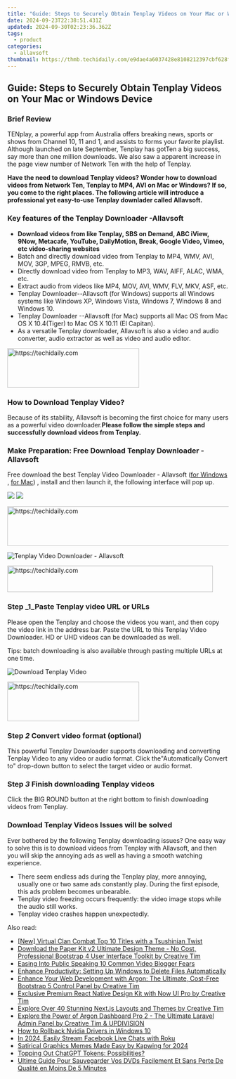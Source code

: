 ```yaml
---
title: "Guide: Steps to Securely Obtain Tenplay Videos on Your Mac or Windows Device"
date: 2024-09-23T22:38:51.431Z
updated: 2024-09-30T02:23:36.362Z
tags:
  - product
categories:
  - allavsoft
thumbnail: https://thmb.techidaily.com/e9dae4a6037428e8108212397cbf628f09c854831a8beaa875d96e87b8dd76cb.jpg
---
```


## Guide: Steps to Securely Obtain Tenplay Videos on Your Mac or Windows Device

### Brief Review

TENplay, a powerful app from Australia offers breaking news, sports or shows from Channel 10, 11 and 1, and assists to forms your favorite playlist. Although launched on late September, Tenplay has gotTen a big success, say more than one million downloads. We also saw a apparent increase in the page view number of Network Ten with the help of Tenplay.

**Have the need to download Tenplay videos? Wonder how to download videos from Network Ten, Tenplay to MP4, AVI on Mac or Windows? If so, you come to the right places. The following article will introduce a professional yet easy-to-use Tenplay downlader called Allavsoft.**

### Key features of the Tenplay Downloader -Allavsoft

* **Download videos from like Tenplay, SBS on Demand, ABC iView, 9Now, Metacafe, YouTube, DailyMotion, Break, Google Video, Vimeo, etc video-sharing websites**
* Batch and directly download video from Tenplay to MP4, WMV, AVI, MOV, 3GP, MPEG, RMVB, etc.
* Directly download video from Tenplay to MP3, WAV, AIFF, ALAC, WMA, etc.
* Extract audio from videos like MP4, MOV, AVI, WMV, FLV, MKV, ASF, etc.
* Tenplay Downloader--Allavsoft (for Windows) supports all Windows systems like Windows XP, Windows Vista, Windows 7, Windows 8 and Windows 10.
* Tenplay Downloader --Allavsoft (for Mac) supports all Mac OS from Mac OS X 10.4(Tiger) to Mac OS X 10.11 (El Capitan).
* As a versatile Tenplay downloader, Allavsoft is also a video and audio converter, audio extractor as well as video and audio editor.

<!-- affiliate ads begin -->
<a href="https://aligracehair.sjv.io/c/5597632/1868571/19272" target="_top" id="1868571">
  <img src="//a.impactradius-go.com/display-ad/19272-1868571" border="0" alt="https://techidaily.com" width="300" height="90"/>
</a>
<img height="0" width="0" src="https://aligracehair.sjv.io/i/5597632/1868571/19272" style="position:absolute;visibility:hidden;" border="0" />
<!-- affiliate ads end -->

### How to Download Tenplay Video?

Because of its stability, Allavsoft is becoming the first choice for many users as a powerful video downloader.**Please follow the simple steps and successfully download videos from Tenplay.**

### Make Preparation: Free Download Tenplay Downloader - Allavsoft

Free download the best Tenplay Video Downloader - Allavsoft ([for Windows](https://tools.techidaily.com/allavsoft/products/) , [for Mac](https://tools.techidaily.com/allavsoft/products/)) , install and then launch it, the following interface will pop up.

[![](https://www.allavsoft.com/how-to/../images/how-to/free-download-win.jpg)](https://tools.techidaily.com/allavsoft/products/) [![](https://www.allavsoft.com/how-to/../images/how-to/free-download-mac.jpg)](https://tools.techidaily.com/allavsoft/products/)

<!-- affiliate ads begin -->
<a href="https://appsumo.8odi.net/c/5597632/2037351/7443" target="_top" id="2037351">
  <img src="//a.impactradius-go.com/display-ad/7443-2037351" border="0" alt="https://techidaily.com" width="728" height="90"/>
</a>
<img height="0" width="0" src="https://appsumo.8odi.net/i/5597632/2037351/7443" style="position:absolute;visibility:hidden;" border="0" />
<!-- affiliate ads end -->

![Tenplay Video Downloader - Allavsoft](https://www.allavsoft.com/how-to/../images/allavsoft/screen-shot-600.jpg)

<!-- affiliate ads begin -->
<a href="https://bluettius.sjv.io/c/5597632/2139114/17108" target="_top" id="2139114">
  <img src="//a.impactradius-go.com/display-ad/17108-2139114" border="0" alt="https://techidaily.com" width="468" height="60"/>
</a>
<img height="0" width="0" src="https://bluettius.sjv.io/i/5597632/2139114/17108" style="position:absolute;visibility:hidden;" border="0" />
<!-- affiliate ads end -->

### Step _1_Paste Tenplay video URL or URLs

Please open the Tenplay and choose the videos you want, and then copy the video link in the address bar. Paste the URL to this Tenplay Video Downloader. HD or UHD videos can be downloaded as well.

Tips: batch downloading is also available through pasting multiple URLs at one time.

![Download Tenplay Video](https://www.allavsoft.com/how-to/../images/how-to/download-Tenplay-video/download-tenplay-video.jpg)

<!-- affiliate ads begin -->
<a href="https://aligracehair.sjv.io/c/5597632/2027176/19272" target="_top" id="2027176">
  <img src="//a.impactradius-go.com/display-ad/19272-2027176" border="0" alt="https://techidaily.com" width="300" height="90"/>
</a>
<img height="0" width="0" src="https://aligracehair.sjv.io/i/5597632/2027176/19272" style="position:absolute;visibility:hidden;" border="0" />
<!-- affiliate ads end -->

### Step _2_ Convert video format (optional)

This powerful Tenplay Downloader supports downloading and converting Tenplay Video to any video or audio format. Click the"Automatically Convert to" drop-down button to select the target video or audio format.

### Step _3_ Finish downloading Tenplay videos

Click the BIG ROUND button at the right bottom to finish downloading videos from Tenplay.

### Download Tenplay Videos Issues will be solved

Ever bothered by the following Tenplay downloading issues? One easy way to solve this is to download videos from Tenplay with Allavsoft, and then you will skip the annoying ads as well as having a smooth watching experience.

* There seem endless ads during the Tenplay play, more annoying, usually one or two same ads constantly play. During the first episode, this ads problem becomes unbearable.
* Tenplay video freezing occurs frequently: the video image stops while the audio still works.
* Tenplay video crashes happen unexpectedly.

<ins class="adsbygoogle"
     style="display:block"
     data-ad-format="autorelaxed"
     data-ad-client="ca-pub-7571918770474297"
     data-ad-slot="1223367746"></ins>

<ins class="adsbygoogle"
     style="display:block"
     data-ad-client="ca-pub-7571918770474297"
     data-ad-slot="8358498916"
     data-ad-format="auto"
     data-full-width-responsive="true"></ins>

<span class="atpl-alsoreadstyle">Also read:</span>
<div><ul>
<li><a href="https://on-screen-recording.techidaily.com/new-virtual-clan-combat-top-10-titles-with-a-tsushinian-twist/"><u>[New] Virtual Clan Combat Top 10 Titles with a Tsushinian Twist</u></a></li>
<li><a href="https://fox-zero.techidaily.com/download-the-paper-kit-v2-ultimate-design-theme-no-cost-professional-bootstrap-4-user-interface-toolkit-by-creative-tim/"><u>Download the Paper Kit v2 Ultimate Design Theme - No Cost, Professional Bootstrap 4 User Interface Toolkit by Creative Tim</u></a></li>
<li><a href="https://youtube-videos.techidaily.com/easing-into-public-speaking-10-common-video-blogger-fears/"><u>Easing Into Public Speaking 10 Common Video Blogger Fears</u></a></li>
<li><a href="https://windows11.techidaily.com/enhance-productivity-setting-up-windows-to-delete-files-automatically/"><u>Enhance Productivity: Setting Up Windows to Delete Files Automatically</u></a></li>
<li><a href="https://fox-zero.techidaily.com/enhance-your-web-development-with-argon-the-ultimate-cost-free-bootstrap-5-control-panel-by-creative-tim/"><u>Enhance Your Web Development with Argon: The Ultimate, Cost-Free Bootstrap 5 Control Panel by Creative Tim</u></a></li>
<li><a href="https://fox-zero.techidaily.com/exclusive-premium-react-native-design-kit-with-now-ui-pro-by-creative-tim/"><u>Exclusive Premium React Native Design Kit with Now UI Pro by Creative Tim</u></a></li>
<li><a href="https://fox-zero.techidaily.com/explore-over-40-stunning-nextjs-layouts-and-themes-by-creative-tim/"><u>Explore Over 40 Stunning Next.js Layouts and Themes by Creative Tim</u></a></li>
<li><a href="https://fox-zero.techidaily.com/explore-the-power-of-argon-dashboard-pro-2-the-ultimate-laravel-admin-panel-by-creative-tim-and-updivision/"><u>Explore the Power of Argon Dashboard Pro 2 - The Ultimate Laravel Admin Panel by Creative Tim & UPDIVISION</u></a></li>
<li><a href="https://tech-recovery.techidaily.com/how-to-rollback-nvidia-drivers-in-windows-10/"><u>How to Rollback Nvidia Drivers in Windows 10</u></a></li>
<li><a href="https://facebook-video-content.techidaily.com/in-2024-easily-stream-facebook-live-chats-with-roku/"><u>In 2024, Easily Stream Facebook Live Chats with Roku</u></a></li>
<li><a href="https://extra-skills.techidaily.com/satirical-graphics-memes-made-easy-by-kapwing-for-2024/"><u>Satirical Graphics Memes Made Easy by Kapwing for 2024</u></a></li>
<li><a href="https://tech-haven.techidaily.com/topping-out-chatgpt-tokens-possibilities/"><u>Topping Out ChatGPT Tokens: Possibilities?</u></a></li>
<li><a href="https://vp-tips.techidaily.com/ultime-guide-pour-sauvegarder-vos-dvds-facilement-et-sans-perte-de-qualite-en-moins-de-5-minutes/"><u>Ultime Guide Pour Sauvegarder Vos DVDs Facilement Et Sans Perte De Qualité en Moins De 5 Minutes</u></a></li>
</ul></div>

